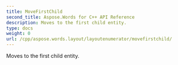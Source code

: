 ```yaml
---
title: MoveFirstChild
second_title: Aspose.Words for C++ API Reference
description: Moves to the first child entity. 
type: docs
weight: 0
url: /cpp/aspose.words.layout/layoutenumerator/movefirstchild/
---
```


Moves to the first child entity. 

